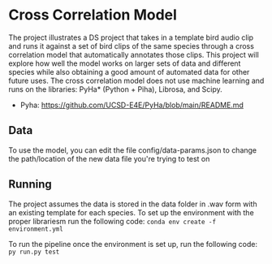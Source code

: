 # Cross Correlation Model

The project illustrates a DS project that takes in a template bird audio clip and runs it against a set of bird clips of the same species through a cross correlation model that automatically annotates those clips. This project will explore how well the model works on larger sets of data and different species while also obtaining a good amount of automated data for other future uses. The cross correlation model does not use machine learning and runs on the libraries: PyHa* (Python + Piha), Librosa, and Scipy. 

* Pyha: https://github.com/UCSD-E4E/PyHa/blob/main/README.md

## Data 

To use the model, you can edit the file config/data-params.json to change the path/location of the new data file you're trying to test on

## Running

The project assumes the data is stored in the data folder in .wav form with an existing template for each species. To set up the environment with the proper librariesm run the following code: 
`conda env create -f environment.yml`

To run the pipeline once the environment is set up, run the following code:
`py run.py test`
